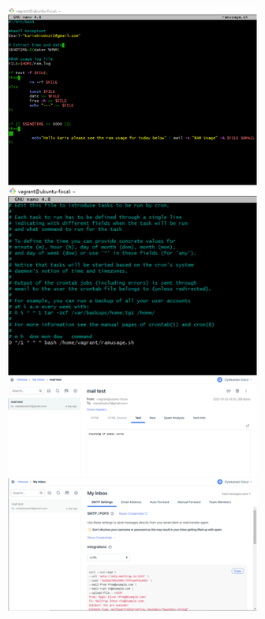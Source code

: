 ![](images/script.PNG)
![](images/crontab.PNG)
![](images/sample%20mail%201.PNG)
![](images/sample%20mail.PNG)
